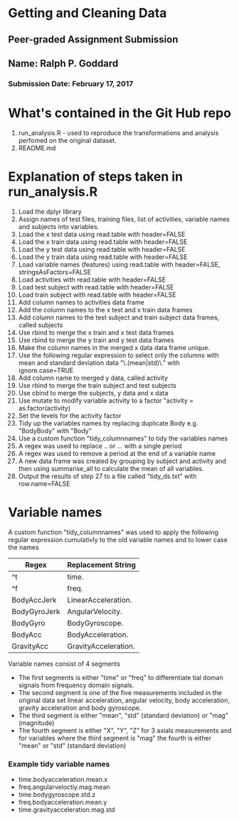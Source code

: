 # Getting and Cleaning Data
## Peer-graded Assignment Submission
## **Name**: Ralph P. Goddard
### **Submission Date**: February 17, 2017

# What's contained in the Git Hub repo
1. run_analysis.R - used to reproduce the transformations and analysis perfomed on the original dataset.
2. README.md

# Explanation of steps taken in run_analysis.R

1. Load the dplyr library
2. Assign names of test files, training files, list of activities, variable names and subjects into variables.
3. Load the x test data using read.table with header=FALSE
4. Load the x train data using read.table with header=FALSE
5. Load the y test data using read.table with header=FALSE
6. Load the y train data using read.table with header=FALSE
7. Load variable names (features) using read.table with header=FALSE, stringsAsFactors=FALSE
8. Load activities with read.table with header=FALSE
9. Load test subject with read.table with header=FALSE
10. Load train subject with read.table with header=FALSE
11. Add column names to activities data frame
12. Add the column names to the x test and x train data frames
13. Add column names to the test subject and train subject data frames, called subjects
14. Use rbind to merge the x train and x test data frames
15. Use rbind to merge the y train and y test data frames
16. Make the column names in the merged x data data frame unique.
17. Use the following regular expression to select only the columns with mean and standard deviation data "\\.(mean|std)\\." with ignore.case=TRUE
18. Add column name to merged y data, called activity
19. Use rbind to merge the train subject and test subjects
20. Use cbind to merge the subjects, y data and x data
21. Use mutate to modify variable activity to a factor "activity = as.factor(activity)
22. Set the levels for the activity factor
23. Tidy up the variables names by replacing duplicate Body e.g. "BodyBody" with "Body"
24. Use a custom function "tidy_columnnames" to tidy the variables names
25. A regex was used to replace .. or ... with a single period
26. A regex was used to remove a period at the end of a variable name
27. A new data frame was created by grouping by subject and activity and then using summarise_all to calculate the mean of all variables.
28. Output the results of step 27 to a file called "tidy_ds.txt" with row.name=FALSE

# Variable names

A custom function "tidy_columnnames" was used to apply the following regular expression cumulativly to the old variable names and to lower case the names

| Regex        | Replacement String  |
|--------------|---------------------|
| ^t           | time.               |
| ^f           | freq.               |
| BodyAccJerk  | LinearAcceleration. |
| BodyGyroJerk | AngularVelocity.    |
| BodyGyro     | BodyGyroscope.      |
| BodyAcc      | BodyAcceleration.   |
| GravityAcc   | GravityAcceleration.|

Variable names consist of 4 segments

* The first segments is either "time" or "freq" to differentiate tial doman signals from frequency domain signals.
* The second segment is one of the five measurements included in the original data set linear acceleration, angular velocity, body acceleration, gravity acceleration and body gyroscope.
* The third segment is either "mean", "std" (standard deviation) or "mag" (magnitude)
* The fourth segment is either "X", "Y", "Z" for 3 axials measurements and for variables where the third segment is "mag" the fourth is either "mean" or "std" (standard deviation)

### Example tidy variable names

* time.bodyacceleration.mean.x
* freq.angularveloctiy.mag.mean
* time.bodygyroscope.std.z
* freq.bodyacceleration.mean.y
* time.gravityacceleration.mag.std